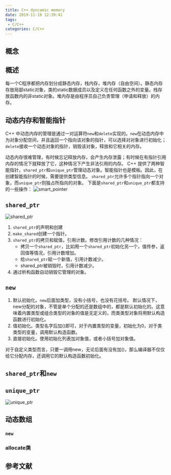 ```yaml
---
title: C++ dyncamic memory
date: 2019-11-10 12:39:41
tags:
 - C/C++
categories: C/C++
---
```


## 概念

## 概述
每一个C程序都把内存划分成静态内存，栈内存，堆内存（自由空间）。静态内存存放局部static对象，类的static数据成员以及定义在任何函数之外的变量。栈存放函数内的非static对象。堆内存是由程序员自己负责管理（申请和释放）的内存。

## 动态内存和智能指针
C++ 中动态内存的管理是通过一对运算符`new`和`delete`实现的。`new`在动态内存中为对象分配空间，并且返回一个指向该对象的指针，可以选择对对象进行初始化；`delete`接收一个动态对象的指针，销毁该对象，释放和它相关的内存。

动态内存很难管理，有时候忘记释放内存，会产生内存泄露；有时候在有指针引用内存的情况下就释放了它，这种情况下产生非法引用的内存。
C++ 提供了两种智能指针，`shared_ptr`和`unique_ptr`管理动态对象。智能指针也是模板。因此，在创建智能指针的时候，需要提供类型信息。
`shared_ptr`允许多个指针指向一个对象，而`unique_ptr`则独占所指向的对象。
下面是`shared_ptr`和`unique_ptr`都支持的一些操作：
![smart_pointer](smart_pointer.png)

## `shared_ptr`
![shared_ptr](shared_pointer.png)

1. `shared_ptr`的声明和创建
2. `make_shared`创建一个指针。
3. `shared_ptr`的拷贝和赋值，引用计数。修改引用计数的几种情况：
    - 拷贝一个`shared_ptr`，比如用一个`shared_ptr`初始化另一个，值传参，返回值等情况，引用计数增加。
    - 给`shared_ptr`赋一个新值，引用计数减少。
    - shared_ptr被销毁时，引用计数减少。
4. 通过析构函数自动销毁它管理的对象。

## `new`
1. 默认初始化。`new`后面加类型，没有小括号，也没有花括号。
默认情况下，new分配的对象，不管是单个分配的还是数组中的，都是默认初始化的。这意味着内置类型或组合类型的对象的值是无定义的，而类类型对象将用默认构造函数进行初始化。
2. 值初始化。类型名字后加()即可，对于内置类型的变量，初始化为0，对于类类型的变量，调用默认构造函数。
3. 直接初始化。使用初始化列表加对象值，或者小括号加对象值。

对于自定义类型而言，只要一调用new，无论后面有没有加()，那么编译器不仅仅给它分配内存，还调用它的默认构造函数初始化。



## `shared_ptr`和`new`

## `unique_ptr`
![unique_ptr](unique_pointer.png)

## 动态数组

### `new`

### allocate类

## 参考文献
